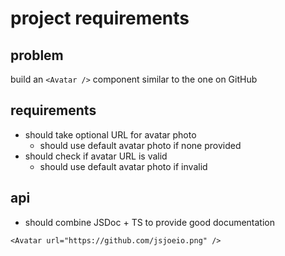 # project requirements

## problem
build an `<Avatar />` component similar to the one on GitHub

## requirements
- should take optional URL for avatar photo
    - should use default avatar photo if none provided
- should check if avatar URL is valid
    - should use default avatar photo if invalid

## api
- should combine JSDoc + TS to provide good documentation

```tsx
<Avatar url="https://github.com/jsjoeio.png" />
```
